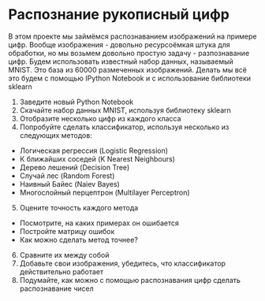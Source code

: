 Распознание рукописный цифр
=======================

В этом проекте мы займёмся распознаванием изображений на примере цифр. Вообще изображения - довольно ресурсоёмкая штука для обработки, но мы возьмем довольно простую задачу - разпознавание цифр. Будем использовать известный набор данных, называемый MNIST. Это база из 60000 размеченных изображений. Делать мы всё это будем с помощью IPython Notebook и с использование библиотеки sklearn

1. Заведите новый Python Notebook
2. Скачайте набор данных MNIST, используя библиотеку sklearn
3. Отобразите несколько цифр из каждого класса
4. Попробуйте сделать классификатор, используя несколько из следующих методов:
- Логическая регрессия (Logistic Regression)
- К ближайших соседей (K Nearest Neighbours) 
- Дерево лешений (Decision Tree)
- Случай лес (Random Forest)
- Наивный Байес (Naiev Bayes)
- Многослойный перцептрон (Multilayer Perceptron)
5. Оцените точность каждого метода
- Посмотрите, на каких примерах он ошибается
- Постройте матрицу ошибок
- Как можно сделать метод точнее?
6. Сравните их между собой
7. Добавьте свои изображения, убедитесь, что классификатор действительно работает
8. Подумайте, как можно с помощью распознавания цифр сделать распознавание чисел